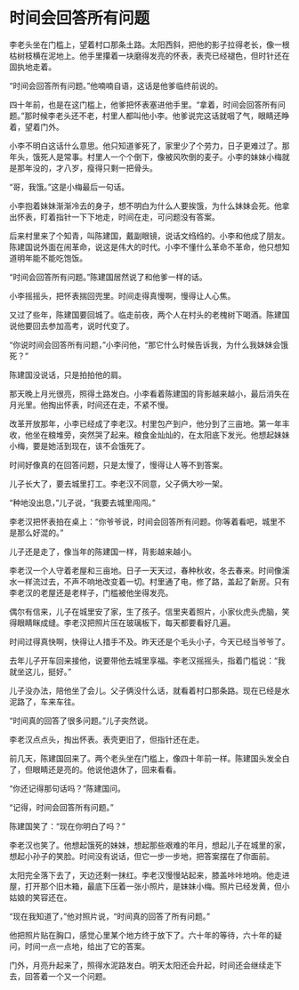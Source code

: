 # 时间会回答所有问题

李老头坐在门槛上，望着村口那条土路。太阳西斜，把他的影子拉得老长，像一根枯树枝横在泥地上。他手里攥着一块磨得发亮的怀表，表壳已经褪色，但时针还在固执地走着。

“时间会回答所有问题。”他喃喃自语，这话是他爹临终前说的。

四十年前，也是在这门槛上，他爹把怀表塞进他手里。“拿着，时间会回答所有问题。”那时候李老头还不老，村里人都叫他小李。他爹说完这话就咽了气，眼睛还睁着，望着门外。

小李不明白这话什么意思。他只知道爹死了，家里少了个劳力，日子更难过了。那年头，饿死人是常事。村里人一个个倒下，像被风吹倒的麦子。小李的妹妹小梅就是那年没的，才八岁，瘦得只剩一把骨头。

“哥，我饿。”这是小梅最后一句话。

小李抱着妹妹渐渐冷去的身子，想不明白为什么人要挨饿，为什么妹妹会死。他拿出怀表，盯着指针一下下地走，时间在走，可问题没有答案。

后来村里来了个知青，叫陈建国，戴副眼镜，说话文绉绉的。小李和他成了朋友。陈建国说外面在闹革命，说这是伟大的时代。小李不懂什么革命不革命，他只想知道明年能不能吃饱饭。

“时间会回答所有问题。”陈建国居然说了和他爹一样的话。

小李摇摇头，把怀表揣回兜里。时间走得真慢啊，慢得让人心焦。

又过了些年，陈建国要回城了。临走前夜，两个人在村头的老槐树下喝酒。陈建国说他要回去参加高考，说时代变了。

“你说时间会回答所有问题，”小李问他，“那它什么时候告诉我，为什么我妹妹会饿死？”

陈建国没说话，只是拍拍他的肩。

那天晚上月光很亮，照得土路发白。小李看着陈建国的背影越来越小，最后消失在月光里。他掏出怀表，时间还在走，不紧不慢。

改革开放那年，小李已经成了李老汉。村里包产到户，他分到了三亩地。第一年丰收，他坐在粮堆旁，突然哭了起来。粮食金灿灿的，在太阳底下发光。他想起妹妹小梅，要是她活到现在，该不会饿死了。

时间好像真的在回答问题，只是太慢了，慢得让人等不到答案。

儿子长大了，要去城里打工。李老汉不同意，父子俩大吵一架。

“种地没出息，”儿子说，“我要去城里闯闯。”

李老汉把怀表拍在桌上：“你爷爷说，时间会回答所有问题。你等着看吧，城里不是那么好混的。”

儿子还是走了，像当年的陈建国一样，背影越来越小。

李老汉一个人守着老屋和三亩地。日子一天天过，春种秋收，冬去春来。时间像溪水一样流过去，不声不响地改变着一切。村里通了电，修了路，盖起了新房。只有李老汉的老屋还是老样子，门槛被他坐得发亮。

偶尔有信来，儿子在城里安了家，生了孩子。信里夹着照片，小家伙虎头虎脑，笑得眼睛眯成缝。李老汉把照片压在玻璃板下，每天都要看好几遍。

时间过得真快啊，快得让人措手不及。昨天还是个毛头小子，今天已经当爷爷了。

去年儿子开车回来接他，说要带他去城里享福。李老汉摇摇头，指着门槛说：“我就坐这儿，挺好。”

儿子没办法，陪他坐了会儿。父子俩没什么话，就看着村口那条路。现在已经是水泥路了，车来车往。

“时间真的回答了很多问题。”儿子突然说。

李老汉点点头，掏出怀表。表壳更旧了，但指针还在走。

前几天，陈建国回来了。两个老头坐在门槛上，像四十年前一样。陈建国头发全白了，但眼睛还是亮的。他说他退休了，回来看看。

“你还记得那句话吗？”陈建国问。

“记得，时间会回答所有问题。”

陈建国笑了：“现在你明白了吗？”

李老汉也笑了。他想起饿死的妹妹，想起那些艰难的年月，想起儿子在城里的家，想起小孙子的笑脸。时间没有说话，但它一步一步地，把答案摆在了你面前。

太阳完全落下去了，天边还剩一抹红。李老汉慢慢站起来，膝盖咔咔地响。他走进屋，打开那个旧木箱，最底下压着一张小照片，是妹妹小梅。照片已经发黄，但小姑娘的笑容还在。

“现在我知道了，”他对照片说，“时间真的回答了所有问题。”

他把照片贴在胸口，感觉心里某个地方终于放下了。六十年的等待，六十年的疑问，时间一点一点地，给出了它的答案。

门外，月亮升起来了，照得水泥路发白。明天太阳还会升起，时间还会继续走下去，回答着一个又一个问题。